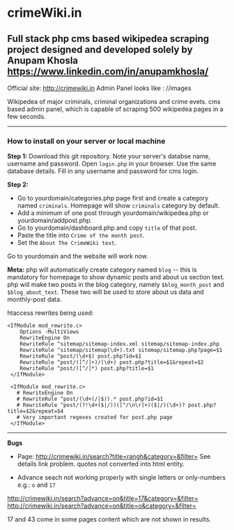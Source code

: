 # crimeWiki.in
## Full stack php cms based wikipedea scraping project designed and developed solely by Anupam Khosla https://www.linkedin.com/in/anupamkhosla/

Official site: http://crimewiki.in 
Admin Panel looks like :  //images

Wikipedea of major criminals, criminal organizations and crime evets. cms based admin panel, which is capable of scraping 500 wikipedea pages in a few seconds.

------------------

### How to install on your server or local machine

**Step 1:** Download this git repository. Note your server's databse name, username and password. Open `login.php` in your browser. Use the same database details. Fill in any username and password for cms login.  

**Step 2:** 

- Go to yourdomain/categories.php page first and create a category named `criminals`.  Homepage will show `criminals` category by default.  
- Add a minimum of one post through yourdomain/wikipedea.php or yourdomain/addpost.php. 
- Go to yourdomain/dashboard.php and copy `title` of that post.
- Paste the title into `Crime of the month post`.
- Set the `About The CrimeWiki text`. 

Go to yourdomain and the website will work now.

**Meta:** php will automatically create category named `blog` -- this is mandatory for homepage to show dynamic posts and about us section text. php will make two posts in the blog category, namely `$blog_month_post` and `$blog_about_text`. These two will be used to store about us data and monthly-post data.

htaccess rewrites being used:  

```
<IfModule mod_rewrite.c>
    Options -MultiViews
    RewriteEngine On
    RewriteRule ^sitemap/sitemap-index.xml sitemap/sitemap-index.php
    RewriteRule ^sitemap/sitemap(\d+).txt sitemap/sitemap.php?page=$1
    RewriteRule ^post/(\d+$) post.php?id=$1 
    RewriteRule ^post/([^/]+)/(\d+) post.php?title=$1&repeat=$2 
    RewriteRule ^post/([^/]*) post.php?title=$1 
 </IfModule>
  
 <IfModule mod_rewrite.c>
   # RewriteEngine On
   # RewriteRule ^post/(\d+(/|$)).* post.php?id=$1
   # RewriteRule ^post/(?!\d+($|/))([^/\n\r]+)($|/)(\d+)? post.php?title=$2&repeat=$4 
   # Very important regexes created for post.php page
 </IfModule>

```

-------------------

**Bugs**  

- Page: http://crimewiki.in/search?title=rangh&category=&filter=  See details link problem. quotes not converted into html entity.  

- Advance seach not working properly with single letters or only-numbers e.g.:  `o` and `17`

http://crimewiki.in/search?advance=on&title=17&category=&filter=  
http://crimewiki.in/search?advance=on&title=o&category=&filter=

17 and 43 come in some pages content which are not shown in results.